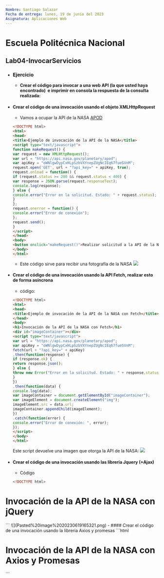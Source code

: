 ```yaml
---
Nombre: Santiago Salazar
Fecha de entrega: lunes, 19 de junio del 2023
Asignatura: Aplicaciones Web 
---
```

# Escuela Politécnica Nacional
## Lab04-InvocarServicios
- ### Ejercicio
	- **Crear el código para invocar a una web API (la que usted haya encontrado)  e imprimir en consola la respuesta de la consulta realizada:**
- #### Crear el código de una invocación usando el objeto XMLHttpRequest
	- Vamos a ocupar la API de la NASA [APOD](https://github.com/nasa/apod-api)
	```html
	<!DOCTYPE html>
	<html>
	<head>
	<title>Ejemplo de invocación de la API de la NASA</title>
	<script type="text/javascript">
	function makeRequest() {
	var request = new XMLHttpRequest();
	var url = "https://api.nasa.gov/planetary/apod";
	var apiKey = "oWNlgwDypCxHLpSzbVXYnepZUgNcIEq67fueSVnM";
	request.open('GET', url + "?api_key=" + apiKey, true);
	request.onload = function() {
	if (request.status >= 200 && request.status < 400) {
	var response = JSON.parse(request.responseText);
	console.log(response);
	} else {
	console.error("Error en la solicitud. Estado: " + request.status);
	}
	};
	request.onerror = function() {
	console.error("Error de conexión");
	};
	request.send();
	}
	</script>
	</head>
	<body>
	<button onclick="makeRequest()">Realizar solicitud a la API de la NASA</button>
	</body>
	</html>
	```
	- Este código sirve para recibir una fotografía de la NASA
	![](Pasted%20image%2020230619160424.png)
- #### Crear el código de una invocación usando la API Fetch, realizar esto de forma asíncrona
	- código:
	```html
	<!DOCTYPE html>
	<html>
	<head>
	<title>Ejemplo de invocación de la API de la NASA con Fetch</title>
	</head>
	<body>
	<h1>Invocación de la API de la NASA con Fetch</h1>
	<div id="imageContainer"></div>
	<script type="text/javascript">
	var url = "https://api.nasa.gov/planetary/apod";
	var apiKey = "oWNlgwDypCxHLpSzbVXYnepZUgNcIEq67fueSVnM";
	fetch(url + "?api_key=" + apiKey)
	.then(function(response) {
	if (response.ok) {
	return response.json();
	} else {
	throw new Error("Error en la solicitud. Estado: " + response.status);
	}
	})
	.then(function(data) {
	console.log(data);
	var imageContainer = document.getElementById("imageContainer");
	var imageElement = document.createElement("img");
	imageElement.src = data.url;
	imageContainer.appendChild(imageElement);
	})
	.catch(function(error) {
	console.error("Error de conexión: ", error);
	});
	</script>
	</body>
	</html>
	```
	Este script devuelve una imagen que otorga la API de la NASA:
	![](Pasted%20image%2020230619163514.png)
- #### Crear el código de una invocación usando las librería Jquery (+Ajax)
	- Código
	```html
	<!DOCTYPE html>
<html>
<head>
<title>Ejemplo de invocación de la API de la NASA con jQuery</title>
<script src="https://code.jquery.com/jquery-3.6.0.min.js"></script>
</head>
<body>
<h1>Invocación de la API de la NASA con jQuery</h1>
<div id="imageContainer"></div>
<script type="text/javascript">
var url = "https://api.nasa.gov/planetary/apod";
var apiKey = "oWNlgwDypCxHLpSzbVXYnepZUgNcIEq67fueSVnM";
$.ajax({
url: url,
data: { api_key: apiKey },
method: "GET",
success: function(response) {
console.log(response);

var imageContainer = $("#imageContainer");
var imageElement = $("<img>").attr("src", response.url);
imageContainer.append(imageElement);
},
error: function(xhr, status, error) {
console.error("Error en la solicitud: " + error);
}
});
</script>
</body>
</html>
	```
	![](Pasted%20image%2020230619165321.png)
- #### Crear el código de una invocación usando la libreria Axios y promesas
	```html
	<!DOCTYPE html>
<html>
<head>
<title>Ejemplo de invocación de la API de la NASA con Axios y Promesas</title>
<script src="https://cdn.jsdelivr.net/npm/axios/dist/axios.min.js"></script>
</head>
<body>
<h1>Invocación de la API de la NASA con Axios y Promesas</h1>
<div id="imageContainer"></div>
<script type="text/javascript">
var url = "https://api.nasa.gov/planetary/apod";
var apiKey = "oWNlgwDypCxHLpSzbVXYnepZUgNcIEq67fueSVnM";
axios.get(url, {
params: {
api_key: apiKey
}
})
.then(function (response) {
console.log(response.data);
var imageContainer = document.getElementById("imageContainer");
var imageElement = document.createElement("img");
imageElement.src = response.data.url;
imageContainer.appendChild(imageElement);
})
.catch(function (error) {
console.error("Error en la solicitud: " + error);
});
</script>
</body>
</html>
    ```
